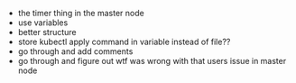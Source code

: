 - the timer thing in the master node 
- use variables 
- better structure
- store kubectl apply command in variable instead of file?? 
- go through and add comments 
- go through and figure out wtf was wrong with that users issue in master node 